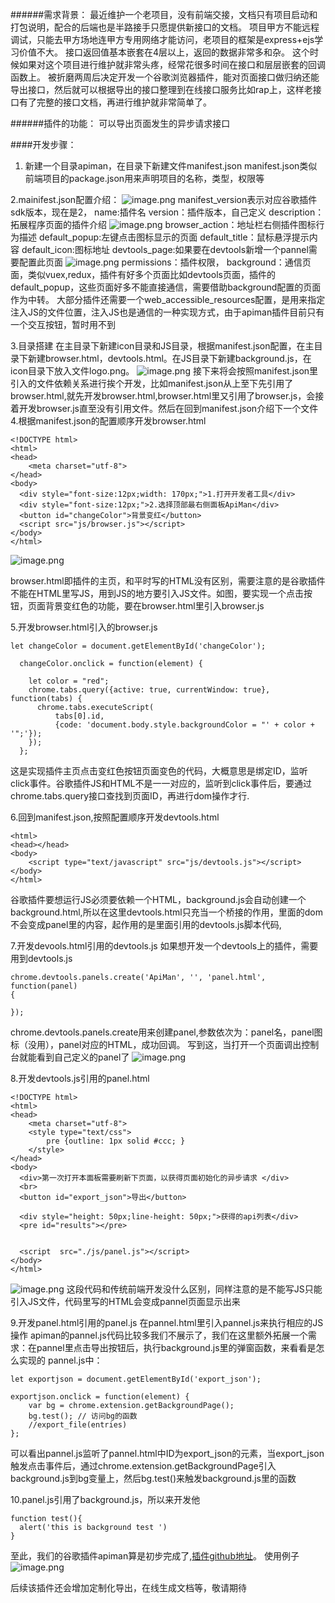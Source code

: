 ######需求背景：
最近维护一个老项目，没有前端交接，文档只有项目启动和打包说明，配合的后端也是半路接手只愿提供新接口的文档。
项目甲方不能远程调试，只能去甲方场地连甲方专用网络才能访问，老项目的框架是express+ejs学习价值不大。
接口返回值基本嵌套在4层以上，返回的数据非常多和杂。
这个时候如果对这个项目进行维护就非常头疼，经常花很多时间在接口和层层嵌套的回调函数上。
被折磨两周后决定开发一个谷歌浏览器插件，能对页面接口做归纳还能导出接口，然后就可以根据导出的接口整理到在线接口服务比如rap上，这样老接口有了完整的接口文档，再进行维护就非常简单了。

######插件的功能：
可以导出页面发生的异步请求接口

####开发步骤：
1.  新建一个目录apiman，在目录下新建文件manifest.json  manifest.json类似前端项目的package.json用来声明项目的名称，类型，权限等

2.mainifest.json配置介绍：
![image.png](https://upload-images.jianshu.io/upload_images/9645550-fb9cb2b980d5be4d.png?imageMogr2/auto-orient/strip%7CimageView2/2/w/1240)
manifest_version表示对应谷歌插件sdk版本，现在是2，
name:插件名
version：插件版本，自己定义
description：拓展程序页面的插件介绍
![image.png](https://upload-images.jianshu.io/upload_images/9645550-05d831f2edd1ae78.png?imageMogr2/auto-orient/strip%7CimageView2/2/w/1240)
browser_action：地址栏右侧插件图标行为描述
default_popup:左键点击图标显示的页面
default_title：鼠标悬浮提示内容
default_icon:图标地址
devtools_page:如果要在devtools新增一个pannel需要配置此页面
![image.png](https://upload-images.jianshu.io/upload_images/9645550-a42f6e6b8568b31f.png?imageMogr2/auto-orient/strip%7CimageView2/2/w/1240)
permissions：插件权限，
background：通信页面，类似vuex,redux，插件有好多个页面比如devtools页面，插件的default_popup，这些页面好多不能直接通信，需要借助background配置的页面作为中转。
大部分插件还需要一个web_accessible_resources配置，是用来指定注入JS的文件位置，注入JS也是通信的一种实现方式，由于apiman插件目前只有一个交互按钮，暂时用不到

3.目录搭建
在主目录下新建icon目录和JS目录，根据manifest.json配置，在主目录下新建browser.html，devtools.html。在JS目录下新建background.js，在icon目录下放入文件logo.png。
![image.png](https://upload-images.jianshu.io/upload_images/9645550-8e773d02b8f2aa4e.png?imageMogr2/auto-orient/strip%7CimageView2/2/w/1240)
接下来将会按照manifest.json里引入的文件依赖关系进行挨个开发，比如manifest.json从上至下先引用了browser.html,就先开发browser.html,browser.html里又引用了browser.js，会接着开发browser.js直至没有引用文件。然后在回到manifest.json介绍下一个文件
4.根据manifest.json的配置顺序开发browser.html
```
<!DOCTYPE html>
<html>
<head>
	<meta charset="utf-8">
</head>
<body>
  <div style="font-size:12px;width: 170px;">1.打开开发者工具</div>
  <div style="font-size:12px;">2.选择顶部最右侧面板ApiMan</div>
  <button id="changeColor">背景变红</button>
  <script src="js/browser.js"></script>
</body>
</html>
```
![image.png](https://upload-images.jianshu.io/upload_images/9645550-a5d2e40923d23dca.png?imageMogr2/auto-orient/strip%7CimageView2/2/w/1240)

browser.html即插件的主页，和平时写的HTML没有区别，需要注意的是谷歌插件不能在HTML里写JS，用到JS的地方要引入JS文件。如图，要实现一个点击按钮，页面背景变红色的功能，要在browser.html里引入browser.js

5.开发browser.html引入的browser.js
```
let changeColor = document.getElementById('changeColor');
  
  changeColor.onclick = function(element) {
  	
    let color = "red";
    chrome.tabs.query({active: true, currentWindow: true}, function(tabs) {
      chrome.tabs.executeScript(
          tabs[0].id,
          {code: 'document.body.style.backgroundColor = "' + color + '";'});
    });
  };
```
这是实现插件主页点击变红色按钮页面变色的代码，大概意思是绑定ID，监听click事件。谷歌插件JS和HTML不是一一对应的，监听到click事件后，要通过 chrome.tabs.query接口查找到页面ID，再进行dom操作才行.

6.回到manifest.json,按照配置顺序开发devtools.html
```
<html>
<head></head>
<body>
	<script type="text/javascript" src="js/devtools.js"></script>
</body>
</html>
```
谷歌插件要想运行JS必须要依赖一个HTML，background.js会自动创建一个background.html,所以在这里devtools.html只充当一个桥接的作用，里面的dom不会变成panel里的内容，起作用的是里面引用的devtools.js脚本代码,

7.开发devools.html引用的devtools.js
如果想开发一个devtools上的插件，需要用到devtools.js
```
chrome.devtools.panels.create('ApiMan', '', 'panel.html', function(panel)
{

});
```
chrome.devtools.panels.create用来创建panel,参数依次为：panel名，panel图标（没用），panel对应的HTML，成功回调。
写到这，当打开一个页面调出控制台就能看到自己定义的panel了
![image.png](https://upload-images.jianshu.io/upload_images/9645550-806b915501ecbf67.png?imageMogr2/auto-orient/strip%7CimageView2/2/w/1240)

8.开发devtools.js引用的panel.html
```
<!DOCTYPE html>
<html>
<head>
	<meta charset="utf-8">
	<style type="text/css">
		pre {outline: 1px solid #ccc; }
	</style>
</head>
<body>
  <div>第一次打开本面板需要刷新下页面，以获得页面初始化的异步请求 </div>
  <br>
  <button id="export_json">导出</button>

  <div style="height: 50px;line-height: 50px;">获得的api列表</div>
  <pre id="results"></pre>


  <script  src="./js/panel.js"></script>
</body>
</html>
```
![image.png](https://upload-images.jianshu.io/upload_images/9645550-91c19059e4008fc2.png?imageMogr2/auto-orient/strip%7CimageView2/2/w/1240)
这段代码和传统前端开发没什么区别，同样注意的是不能写JS只能引入JS文件，代码里写的HTML会变成pannel页面显示出来

9.开发panel.html引用的panel.js
在pannel.html里引入pannel.js来执行相应的JS操作
apiman的pannel.js代码比较多我们不展示了，我们在这里额外拓展一个需求：在pannel里点击导出按钮后，执行background.js里的弹窗函数，来看看是怎么实现的
pannel.js中：
```
let exportjson = document.getElementById('export_json');
  
exportjson.onclick = function(element) {
    var bg = chrome.extension.getBackgroundPage();
    bg.test(); // 访问bg的函数 
    //export_file(entries)
};
```
可以看出pannel.js监听了pannel.html中ID为export_json的元素，当export_json触发点击事件后，通过chrome.extension.getBackgroundPage引入background.js到bg变量上，然后bg.test()来触发background.js里的函数

10.panel.js引用了background.js，所以来开发他
```
function test(){
  alert('this is background test ')
}
```

至此，我们的谷歌插件apiman算是初步完成了,[插件github地址]([https://github.com/bill-mark/chromeExtensions-apiman](https://github.com/bill-mark/chromeExtensions-apiman)
)。
使用例子
![image.png](https://upload-images.jianshu.io/upload_images/9645550-6b802631b009cde9.png?imageMogr2/auto-orient/strip%7CimageView2/2/w/1240)

后续该插件还会增加定制化导出，在线生成文档等，敬请期待
